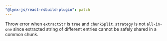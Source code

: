 ```yaml
---
"@lynx-js/react-rsbuild-plugin": patch
---
```


Throw error when `extractStr` is `true` and `chunkSplit.strategy` is not `all-in-one` since extracted string of different entries cannot be safely shared in a common chunk.
